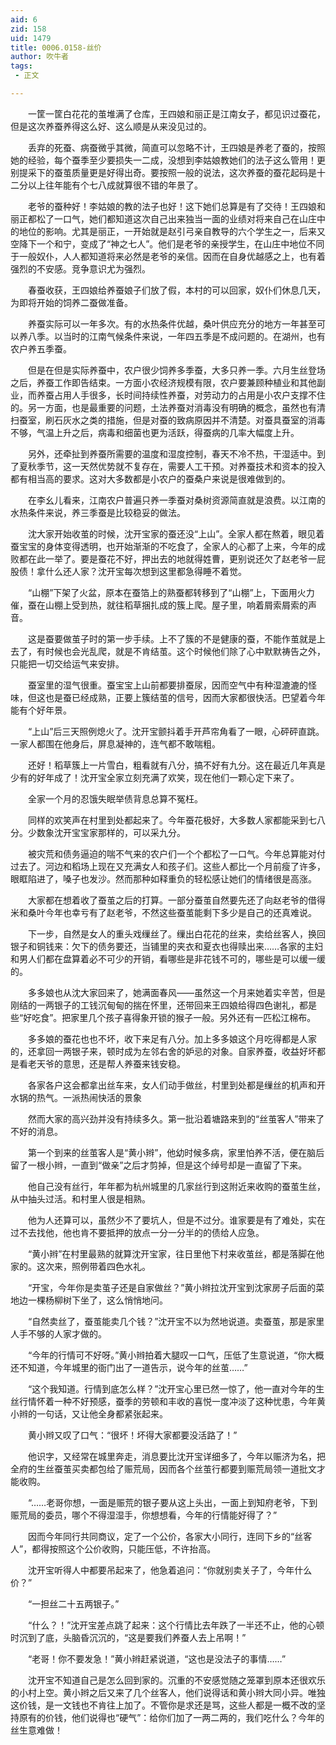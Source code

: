 ```yaml
---
aid: 6
zid: 158
uid: 1479
title: 0006.0158-丝价
author: 吹牛者
tags: 
 - 正文

---
```




　　一筐一筐白花花的茧堆满了仓库，王四娘和丽正是江南女子，都见识过蚕花，但是这次养蚕养得这么好、这么顺是从来没见过的。

　　丢弃的死蚕、病蚕微乎其微，简直可以忽略不计，王四娘是养老了蚕的，按照她的经验，每个蚕季至少要损失一二成，没想到李姑娘教她们的法子这么管用！更别提采下的蚕茧质量更是好得出奇。要按照一般的说法，这次养蚕的蚕花起码是十二分以上往年能有个七八成就算很不错的年景了。

　　老爷的蚕种好！李姑娘的教的法子也好！这下她们总算是有了交待！王四娘和丽正都松了一口气，她们都知道这次自己出来独当一面的业绩对将来自己在山庄中的地位的影响。尤其是丽正，一开始就是赵引弓亲自教导的六个学生之一，后来又空降下一个和宁，变成了“神之七人”。他们是老爷的亲授学生，在山庄中地位不同于一般奴仆，人人都知道将来必然是老爷的亲信。因而在自身优越感之上，也有着强烈的不安感。竞争意识尤为强烈。

　　春蚕收获，王四娘给养蚕娘子们放了假，本村的可以回家，奴仆们休息几天，为即将开始的饲养二蚕做准备。

　　养蚕实际可以一年多次。有的水热条件优越，桑叶供应充分的地方一年甚至可以养八季。以当时的江南气候条件来说，一年四五季是不成问题的。在湖州，也有农户养五季蚕。

　　但是在但是实际养蚕中，农户很少饲养多季蚕，大多只养一季。六月生丝登场之后，养蚕工作即告结束。一方面小农经济规模有限，农户要兼顾种植业和其他副业，而养蚕占用人手很多，长时间持续性养蚕，对劳动力的占用是小农户支撑不住的。另一方面，也是最重要的问题，土法养蚕对消毒没有明确的概念，虽然也有清扫蚕室，刷石灰水之类的措施，但是对蚕的致病原因并不清楚。对蚕具蚕室的消毒不够，气温上升之后，病毒和细菌也更为活跃，得蚕病的几率大幅度上升。

　　另外，还牵扯到养蚕所需要的温度和湿度控制，春天不冷不热，干湿适中。到了夏秋季节，这一天然优势就不复存在，需要人工干预。对养蚕技术和资本的投入都有相当高的要求。这对大多数都是小农户的蚕桑户来说是很难做到的。

　　在李幺儿看来，江南农户普遍只养一季蚕对桑树资源简直就是浪费。以江南的水热条件来说，养三季蚕是比较稳妥的做法。

　　沈大家开始收茧的时候，沈开宝家的蚕还没“上山”。全家人都在熬着，眼见着蚕宝宝的身体变得透明，也开始渐渐的不吃食了，全家人的心都了上来，今年的成败都在此一举了。要是蚕花不好，押出去的地就得姓曹，更别说还欠了赵老爷一屁股债！拿什么还人家？沈开宝每次想到这里都急得睡不着觉。

　　“山棚”下架了火盆，原本在蚕箔上的熟蚕都转移到了“山棚”上，下面用火力催，蚕在山棚上受到热，就往稻草捆扎成的簇上爬。屋子里，响着屑索屑索的声音。

　　这是蚕要做茧子时的第一步手续。上不了簇的不是健康的蚕，不能作茧就是上去了，有时候也会光乱爬，就是不肯结茧。这个时候他们除了心中默默祷告之外，只能把一切交给运气来安排。

　　蚕室里的湿气很重。蚕宝宝上山前都要排蚕尿，因而空气中有种湿漉漉的怪味，但这也是蚕已经成熟，正要上簇结茧的信号，因而大家都很快活。巴望着今年能有个好年景。

　　“上山”后三天照例熄火了。沈开宝颤抖着手开芦帘角看了一眼，心砰砰直跳。一家人都围在他身后，屏息凝神的，连气都不敢喘粗。

　　还好！稻草簇上一片雪白，粗看就有八分，搞不好有九分。这在最近几年真是少有的好年成了！沈开宝全家立刻充满了欢笑，现在他们一颗心定下来了。

　　全家一个月的忍饿失眠举债背息总算不冤枉。

　　同样的欢笑声在村里到处都起来了。今年蚕花极好，大多数人家都能采到七八分。少数象沈开宝宝家那样的，可以采九分。

　　被灾荒和债务逼迫的喘不气来的农户们一个个都松了一口气。今年总算能对付过去了。河边和稻场上现在又充满女人和孩子们。这些人都比一个月前瘦了许多，眼眶陷进了，嗓子也发沙。然而那种如释重负的轻松感让她们的情绪很是高涨。

　　大家都在想着收了蚕茧之后的打算。一部分蚕茧自然要先还了向赵老爷的借得米和桑叶今年也幸亏有了赵老爷，不然这些蚕茧能剩下多少是自己的还真难说。

　　下一步，自然是女人的重头戏缫丝了。缫出白花花的丝来，卖给丝客人，换回银子和铜钱来：欠下的债务要还，当铺里的夹衣和夏衣也得赎出来……各家的主妇和男人们都在盘算着必不可少的开销，看哪些是非花钱不可的，哪些是可以缓一缓的。

　　多多娘也从沈大家回来了，她满面春风——虽然这一个月来她着实辛苦，但是刚结的一两银子的工钱沉甸甸的揣在怀里，还带回来王四娘给得四色谢礼，都是些“好吃食”。把家里几个孩子喜得象开锁的猴子一般。另外还有一匹松江棉布。

　　多多娘的蚕花也也不坏，收下来足有八分。加上多多娘这个月吃得都是人家的，还拿回一两银子来，顿时成为左邻右舍的妒忌的对象。自家养蚕，收益好坏都是看老天爷的意思，还是帮人养蚕来钱安稳。

　　各家各户这会都拿出丝车来，女人们动手做丝，村里到处都是缫丝的机声和开水锅的热气。一派热闹快活的景象

　　然而大家的高兴劲并没有持续多久。第一批沿着塘路来到的“丝茧客人”带来了不好的消息。

　　第一个到来的丝茧客人是“黄小辫”，他幼时候多病，家里怕养不活，便在脑后留了一根小辫，一直到“做亲”之后才剪掉，但是这个绰号却是一直留了下来。

　　他自己没有丝行，年年都为杭州城里的几家丝行到这附近来收购的蚕茧生丝，从中抽头过活。和村里人很是相熟。

　　他为人还算可以，虽然少不了要坑人，但是不过分。谁家要是有了难处，实在过不去找他，他也肯不要抵押的放点一分一分半的的债给人应急。

　　“黄小辫”在村里最熟的就算沈开宝家，往日里他下村来收茧丝，都是落脚在他家的。这次来，照例带着四色水礼。

　　“开宝，今年你是卖茧子还是自家做丝？”黄小辫拉沈开宝到沈家房子后面的菜地边一棵杨柳树下坐了，这么悄悄地问。

　　“自然卖丝了，蚕茧能卖几个钱？”沈开宝不以为然地说道。卖蚕茧，那是家里人手不够的人家才做的。

　　“今年的行情可不好呀。”黄小辫拍着大腿叹一口气，压低了生意说道，“你大概还不知道，今年城里的衙门出了一道告示，说今年的丝茧……”

　　“这个我知道。行情到底怎么样？”沈开宝心里已然一惊了，他一直对今年的生丝行情怀着一种不好预感，蚕季的劳顿和丰收的喜悦一度冲淡了这种忧患，今年黄小辫的一句话，又让他全身都紧张起来。

　　黄小辫又叹了口气：“很坏！坏得大家都要没活路了！”

　　他识字，又经常在城里奔走，消息要比沈开宝详细多了，今年以赈济为名，把全府的生丝蚕茧买卖都包给了赈荒局，因而各个丝茧行都要到赈荒局领一道批文才能收购。

　　“……老哥你想，一面是赈荒的银子要从这上头出，一面上到知府老爷，下到赈荒局的委员，哪个不得湿湿手，你想想看，今年的行情能好得了？”

　　因而今年同行共同商议，定了一个公价，各家大小同行，连同下乡的“丝客人”，都得按照这个公价收购，只能压低，不许抬高。

　　沈开宝听得人中都要吊起来了，他急着追问：“你就别卖关子了，今年什么价？”

　　“一担丝二十五两银子。”

　　“什么？！”沈开宝差点跳了起来：这个行情比去年跌了一半还不止，他的心顿时沉到了底，头脑昏沉沉的，“这是要我们养蚕人去上吊啊！”

　　“老哥！你不要发急！”黄小辫赶紧说道，“这也是没法子的事情……”

　　沈开宝不知道自己是怎么回到家的。沉重的不安感觉随之笼罩到原本还很欢乐的小村上空。黄小辫之后又来了几个丝客人，他们说得话和黄小辫大同小异。唯独这价钱，是一文钱也不肯往上加了。不管你是求还是骂，这些人都是一概不改的坚持原有的价钱，他们说得也“硬气”：给你们加了一两二两的，我们吃什么？今年的丝生意难做！


